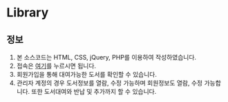 # Library

## 정보
1. 본 소스코드는 HTML, CSS, jQuery, PHP를 이용하여 작성하였습니다.
1. 접속은 [여기](http://kpk0416.dothome.co.kr/library/)를 누르시면 됩니다.
1. 회원가입을 통해 대여가능한 도서를 확인할 수 있습니다.
1. 관리자 계정의 경우 도서정보를 열람, 수정 가능하며 회원정보도 열람, 수정 가능합니다. 또한 도서대여와 반납 및 추가까지 할 수 있습니다.
